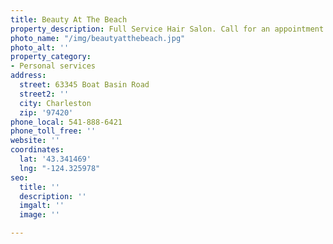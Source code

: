 ```yaml
---
title: Beauty At The Beach
property_description: Full Service Hair Salon. Call for an appointment.
photo_name: "/img/beautyatthebeach.jpg"
photo_alt: ''
property_category:
- Personal services
address:
  street: 63345 Boat Basin Road
  street2: ''
  city: Charleston
  zip: '97420'
phone_local: 541-888-6421
phone_toll_free: ''
website: ''
coordinates:
  lat: '43.341469'
  lng: "-124.325978"
seo:
  title: ''
  description: ''
  imgalt: ''
  image: ''

---
```

